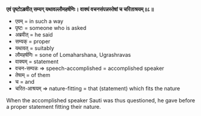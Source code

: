 **एवं पृष्टोऽब्रवीत् सम्यग् यथावल्लौमहर्षणिः। वाक्यं वचनसंपन्नस्तेषां च चरिताश्रयम्॥८॥**

-   एवम् = in such a way
-   पृष्टः = someone who is asked
-   अब्रवीत् = he said
-   सम्यक् = proper
-   यथावत् = suitably
-   लौमहर्षणिः = sone of Lomaharshana, Ugrashravas
-   वाक्यम् = statement
-   वचन-सम्पन्नः => speech-accomplished = accomplished speaker
-   तेषाम् = of them
-   च = and
-   चरित-आश्रयम् => nature-fitting = that (statement) which fits the nature

When the accomplished speaker Sauti was thus questioned, he gave before a proper statement fitting their nature.